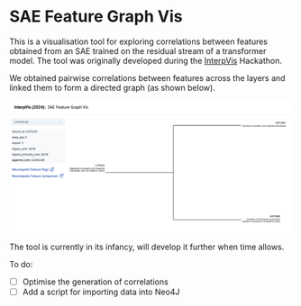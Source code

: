 # SAE Feature Graph Vis

This is a visualisation tool for exploring correlations between features obtained from an SAE trained on the residual stream of a transformer model. The tool was originally developed during the [InterpVis](https://www.apartresearch.com/event/interpvis-apr-2024) Hackathon.

We obtained pairwise correlations between features across the layers and linked them to form a directed graph (as shown below).

![SAE Feature Graph Vis - Visualisation of an example graph](assets/graph.png)

The tool is currently in its infancy, will develop it further when time allows.

To do:

- [ ] Optimise the generation of correlations
- [ ] Add a script for importing data into Neo4J
